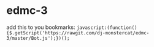 # edmc-3
add this to you bookmarks: `javascript:(function(){$.getScript('https://rawgit.com/dj-monstercat/edmc-3/master/Bot.js');})();`

